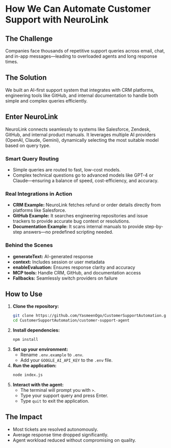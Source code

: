 # How We Can Automate Customer Support with NeuroLink

## The Challenge
Companies face thousands of repetitive support queries across email, chat, and in-app messages—leading to overloaded agents and long response times.

## The Solution
We built an AI-first support system that integrates with CRM platforms, engineering tools like GitHub, and internal documentation to handle both simple and complex queries efficiently.

## Enter NeuroLink
NeuroLink connects seamlessly to systems like Salesforce, Zendesk, GitHub, and internal product manuals. It leverages multiple AI providers (OpenAI, Claude, Gemini), dynamically selecting the most suitable model based on query type.

### Smart Query Routing
- Simple queries are routed to fast, low-cost models.
- Complex technical questions go to advanced models like GPT-4 or Claude—ensuring a balance of speed, cost-efficiency, and accuracy.

### Real Integrations in Action
- **CRM Example:** NeuroLink fetches refund or order details directly from platforms like Salesforce.
- **GitHub Example:** It searches engineering repositories and issue trackers to provide accurate bug context or resolutions.
- **Documentation Example:** It scans internal manuals to provide step-by-step answers—no predefined scripting needed.

### Behind the Scenes
- **generateText:** AI-generated response
- **context:** Includes session or user metadata
- **enableEvaluation:** Ensures response clarity and accuracy
- **MCP tools:** Handle CRM, GitHub, and documentation access
- **Fallbacks:** Seamlessly switch providers on failure

## How to Use
1.  **Clone the repository:**
    ```bash
    git clone https://github.com/YasmeenOgo/CustomerSupportAutomation.git
    cd CustomerSupportAutomation/customer-support-agent
    ```
2.  **Install dependencies:**
    ```bash
    npm install
    ```
3.  **Set up your environment:**
    - Rename `.env.example` to `.env`.
    - Add your `GOOGLE_AI_API_KEY` to the `.env` file.
4.  **Run the application:**
    ```bash
    node index.js
    ```
5.  **Interact with the agent:**
    - The terminal will prompt you with `>`.
    - Type your support query and press Enter.
    - Type `quit` to exit the application.

## The Impact
- Most tickets are resolved autonomously.
- Average response time dropped significantly.
- Agent workload reduced without compromising on quality.
